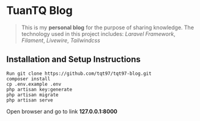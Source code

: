 # TuanTQ Blog
>This is my **personal blog** for the purpose of sharing knowledge. The technology used in this project includes: *Laravel Framework*, *Filament*, *Livewire*, *Tailwindcss*

## Installation and Setup Instructions

```
Run git clone https://github.com/tqt97/tqt97-blog.git
composer install
cp .env.example .env
php artisan key:generate
php artisan migrate
php artisan serve
```

Open browser and go to link **127.0.0.1:8000**
